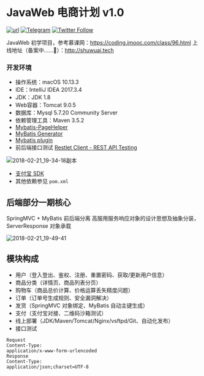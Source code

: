 # JavaWeb 电商计划 v1.0

[![url](https://img.shields.io/badge/URL-shuwuai.cc-ff69b4.svg?style=flat-square)](http://shuwuai.cc)  [![Telegram](https://img.shields.io/badge/Add-Telegram-green.svg?style=flat-square&logo=telegram)](https://telegram.me/shuwuai) [![Twitter Follow](https://img.shields.io/twitter/follow/espadrine.svg?style=social&label=Follow&logo=twitter)](https://twitter.com/shuwuai)

JavaWeb 初学项目，参考慕课网：https://coding.imooc.com/class/96.html
上线地址（备案中……🤣）：http://shuwuai.tech

### 开发环境
* 操作系统：macOS 10.13.3
* IDE：IntelliJ IDEA 2017.3.4
* JDK：JDK 1.8
* Web容器：Tomcat 9.0.5
* 数据库：Mysql 5.7.20 Community Server
* 依赖管理工具：Maven 3.5.2
* [Mybatis-PageHelper](https://github.com/pagehelper/Mybatis-PageHelper)
* [MyBatis Generator](http://www.mybatis.org/generator/index.html)
* [Mybatis plugin](https://www.codesmagic.com/mybatisplugin)
* 前后端接口测试  [Restlet Client - REST API Testing](https://restlet.com/modules/client/)

![2018-02-21_19-34-18副本](http://oxgw3nd2b.bkt.clouddn.com/2018-02-21_19-34-18副本.png)

* [支付宝 SDK](https://openhome.alipay.com/platform/home.htm)
* 其他依赖参见 `pom.xml`

## 后端部分一期核心
SpringMVC + MyBatis
前后端分离
高服用服务响应对象的设计思想及抽象分装，ServerResponse<T> 对象承载

![2018-02-21_19-49-41](http://oxgw3nd2b.bkt.clouddn.com/2018-02-21_19-49-41.png)

## 模块构成
* 用户（登入登出、鉴权、注册、重置密码、获取/更新用户信息）
* 商品分类（详情页、商品列表分页）
* 购物车（商品总价计算、价格运算丢失精度问题）
* 订单（订单号生成规则、安全漏洞解决）
* 发货（SpringMVC 对象绑定、MyBatis 自动主键生成）
* 支付（支付宝对接、二维码沙箱测试）
* 线上部署（JDK/Maven/Tomcat/Nginx/vsftpd/Git、自动化发布）
* 接口测试  

```
Request 
Content-Type: 
application/x-www-form-urlencoded
Response 
Content-Type: 
application/json;charset=UTF-8
```




